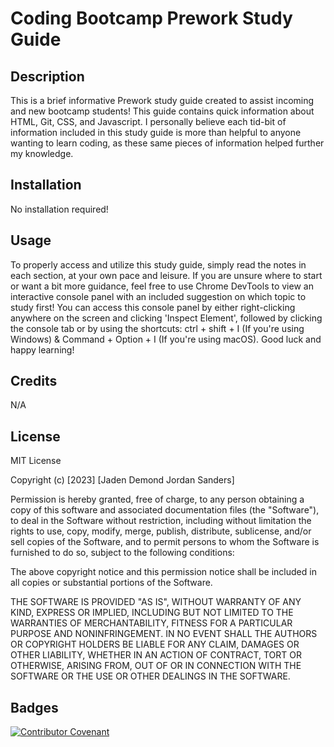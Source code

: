 # Coding Bootcamp Prework Study Guide

## Description
This is a brief informative Prework study guide created to assist incoming and new bootcamp students! This guide contains quick information about HTML, Git, CSS, and Javascript. I personally believe each tid-bit of information included in this study guide is more than helpful to anyone wanting to learn coding, as these same pieces of information helped further my knowledge.

## Installation

No installation required!

## Usage

To properly access and utilize this study guide, simply read the notes in each section, at your own pace and leisure. If you are unsure where to start or want a bit more guidance, feel free to use Chrome DevTools to view an interactive console panel with an included suggestion on which topic to study first! You can access this console panel by either right-clicking anywhere on the screen and clicking 'Inspect Element', followed by clicking the console tab or by using the shortcuts: ctrl + shift + I (If you're using Windows) & Command + Option + I (If you're using macOS). Good luck and happy learning!

## Credits

N/A

## License

MIT License

Copyright (c) [2023] [Jaden Demond Jordan Sanders]

Permission is hereby granted, free of charge, to any person obtaining a copy
of this software and associated documentation files (the "Software"), to deal
in the Software without restriction, including without limitation the rights
to use, copy, modify, merge, publish, distribute, sublicense, and/or sell
copies of the Software, and to permit persons to whom the Software is
furnished to do so, subject to the following conditions:

The above copyright notice and this permission notice shall be included in all
copies or substantial portions of the Software.

THE SOFTWARE IS PROVIDED "AS IS", WITHOUT WARRANTY OF ANY KIND, EXPRESS OR
IMPLIED, INCLUDING BUT NOT LIMITED TO THE WARRANTIES OF MERCHANTABILITY,
FITNESS FOR A PARTICULAR PURPOSE AND NONINFRINGEMENT. IN NO EVENT SHALL THE
AUTHORS OR COPYRIGHT HOLDERS BE LIABLE FOR ANY CLAIM, DAMAGES OR OTHER
LIABILITY, WHETHER IN AN ACTION OF CONTRACT, TORT OR OTHERWISE, ARISING FROM,
OUT OF OR IN CONNECTION WITH THE SOFTWARE OR THE USE OR OTHER DEALINGS IN THE
SOFTWARE.

## Badges

[![Contributor Covenant](https://img.shields.io/badge/Contributor%20Covenant-2.1-4baaaa.svg)](code_of_conduct.md)